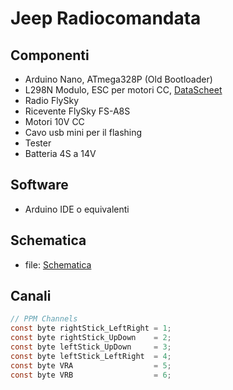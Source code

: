 # Jeep Radiocomandata
## Componenti
- Arduino Nano, ATmega328P (Old Bootloader)
- L298N Modulo, ESC per motori CC, [DataScheet](https://www.st.com/resource/en/datasheet/l298.pdf)
- Radio FlySky
- Ricevente FlySky FS-A8S
- Motori 10V CC
- Cavo usb mini per il flashing
- Tester
- Batteria 4S a 14V

## Software 
- Arduino IDE o equivalenti

## Schematica
- file: [Schematica](./Schematica.jpeg)

## Canali
```c
// PPM Channels
const byte rightStick_LeftRight = 1;
const byte rightStick_UpDown    = 2;
const byte leftStick_UpDown     = 3;
const byte leftStick_LeftRight  = 4;
const byte VRA                  = 5;
const byte VRB                  = 6;
```
